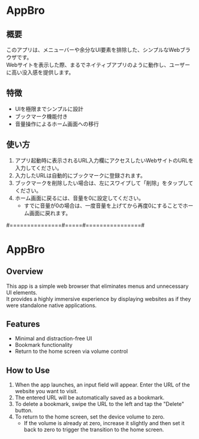 # AppBro

## 概要
このアプリは、メニューバーや余分なUI要素を排除した、シンプルなWebブラウザです。  
Webサイトを表示した際、まるでネイティブアプリのように動作し、ユーザーに高い没入感を提供します。

## 特徴
- UIを極限までシンプルに設計
- ブックマーク機能付き
- 音量操作によるホーム画面への移行

## 使い方
1. アプリ起動時に表示されるURL入力欄にアクセスしたいWebサイトのURLを入力してください。
2. 入力したURLは自動的にブックマークに登録されます。
3. ブックマークを削除したい場合は、左にスワイプして「削除」をタップしてください。
4. ホーム画面に戻るには、音量を0に設定してください。
    - すでに音量が0の場合は、一度音量を上げてから再度0にすることでホーム画面に戻れます。


#===============#=====#================#

# AppBro

## Overview
This app is a simple web browser that eliminates menus and unnecessary UI elements.  
It provides a highly immersive experience by displaying websites as if they were standalone native applications.

## Features
- Minimal and distraction-free UI
- Bookmark functionality
- Return to the home screen via volume control

## How to Use
1. When the app launches, an input field will appear. Enter the URL of the website you want to visit.
2. The entered URL will be automatically saved as a bookmark.
3. To delete a bookmark, swipe the URL to the left and tap the "Delete" button.
4. To return to the home screen, set the device volume to zero.
   - If the volume is already at zero, increase it slightly and then set it back to zero to trigger the transition to the home screen.
